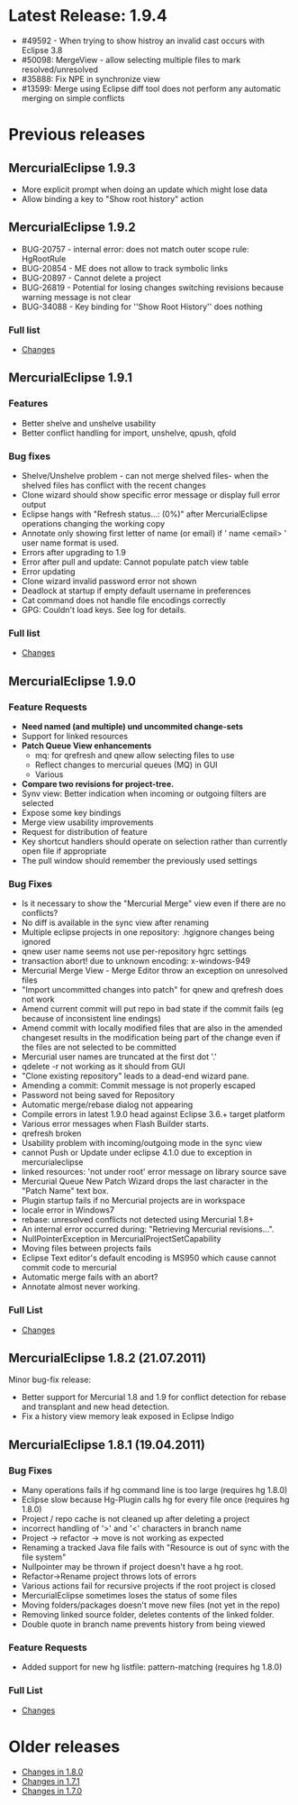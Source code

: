 # Latest Release: 1.9.4 #

  * #49592 - When trying to show histroy an invalid cast occurs with Eclipse 3.8
  * #50098: MergeView - allow selecting multiple files to mark resolved/unresolved
  * #35888: Fix NPE in synchronize view
  * #13599: Merge using Eclipse diff tool does not perform any automatic merging on simple conflicts

# Previous releases #

## MercurialEclipse 1.9.3 ##

  * More explicit prompt when doing an update which might lose data
  * Allow binding a key to "Show root history" action

## MercurialEclipse 1.9.2 ##

  * BUG-20757 - internal error: does not match outer scope rule: HgRootRule
  * BUG-20854 - ME does not allow to track symbolic links
  * BUG-20897 - Cannot delete a project
  * BUG-26819 - Potential for losing changes switching revisions because warning message is not clear
  * BUG-34088 - Key binding for ''Show Root History'' does nothing

### Full list ###

  * [Changes](http://javaforge.com/proj/cmdb/releaseNotes.spr?task_id=20758)

## MercurialEclipse 1.9.1 ##

### Features ###
  * Better shelve and unshelve usability
  * Better conflict handling for import, unshelve, qpush, qfold

### Bug fixes ###

  * Shelve/Unshelve problem - can not merge shelved files- when the shelved files  has conflict with the recent changes
  * Clone wizard should show specific error message or display full error output
  * Eclipse hangs with "Refresh status...: (0%)" after MercurialEclipse operations changing the working copy
  * Annotate only showing first letter of name (or email) if  ' name &lt;email> ' user name format is used.
  * Errors after upgrading to 1.9
  * Error after pull and update: Cannot populate patch view table
  * Error updating
  * Clone wizard invalid password error not shown
  * Deadlock at startup if empty default username in preferences
  * Cat command does not handle file encodings correctly
  * GPG: Couldn't load keys. See log for details.

### Full list ###

  * [Changes](http://www.javaforge.com/proj/cmdb/releaseNotes.spr?task_id=20056)

## MercurialEclipse 1.9.0 ##

### Feature Requests ###
  * **Need named (and multiple) und uncommited change-sets**
  * Support for linked resources
  * **Patch Queue View enhancements**
    * mq: for qrefresh and qnew allow selecting files to use
    * Reflect changes to mercurial queues (MQ) in GUI
    * Various
  * **Compare two revisions for project-tree.**
  * Synv view: Better indication when incoming or outgoing filters are selected
  * Expose some key bindings
  * Merge view usability improvements
  * Request for distribution of feature
  * Key shortcut handlers should operate on selection rather than currently open file if appropriate
  * The pull window should remember the previously used settings

### Bug Fixes ###
  * Is it necessary to show the "Mercurial Merge" view even if there are no conflicts?
  * No diff is available in the sync view after renaming
  * Multiple eclipse projects in one repository: .hgignore changes being ignored
  * qnew user name seems not use per-repository hgrc settings
  * transaction abort! due to unknown encoding: x-windows-949
  * Mercurial Merge View - Merge Editor throw an exception on unresolved files
  * "Import uncommitted changes into patch" for qnew and qrefresh does not work
  * Amend current commit will put repo in bad state if the commit fails (eg because of inconsistent line endings)
  * Amend commit with locally modified files that are also in the amended changeset results in the modification being part of the change even if the files are not selected to be committed
  * Mercurial user names are truncated at the first dot '.'
  * qdelete -r not working as it should from GUI
  * "Clone existing repository" leads to a dead-end wizard pane.
  * Amending a commit: Commit message is not properly escaped
  * Password not being saved for Repository
  * Automatic merge/rebase dialog not appearing
  * Compile errors in latest 1.9.0 head against Eclipse 3.6.+ target platform
  * Various error messages when Flash Builder starts.
  * qrefresh broken
  * Usability problem with incoming/outgoing mode in the sync view
  * cannot Push or Update under eclipse 4.1.0 due to exception in mercurialeclipse
  * linked resources: 'not under root' error message on library source save
  * Mercurial Queue New Patch Wizard drops the last character in the "Patch Name" text box.
  * Plugin startup fails if no Mercurial projects are in workspace
  * locale error in Windows7
  * rebase: unresolved conflicts not detected using Mercurial 1.8+
  * An internal error occurred during: "Retrieving Mercurial revisions...".
  * NullPointerException in MercurialProjectSetCapability
  * Moving files between projects fails
  * Eclipse Text editor's default encoding is MS950 which cause cannot commit code to mercurial
  * Automatic merge fails with an abort?
  * Annotate almost never working.

### Full List ###

  * [Changes](http://www.javaforge.com/proj/cmdb/releaseNotes.spr?task_id=13991)


## MercurialEclipse 1.8.2 (21.07.2011) ##
Minor bug-fix release:
  * Better support for Mercurial 1.8 and 1.9 for conflict detection for rebase and transplant and new head detection.
  * Fix a history view memory leak exposed in Eclipse Indigo


## MercurialEclipse 1.8.1 (19.04.2011) ##
### Bug Fixes ###
  * Many operations fails if hg command line is too large (requires hg 1.8.0)
  * Eclipse slow because Hg-Plugin calls hg for every file once (requires hg 1.8.0)
  * Project / repo cache is not cleaned up after deleting a project
  * incorrect handling of '>' and '<' characters in branch name
  * Project -> refactor -> move is not working as expected
  * Renaming a tracked Java file fails with "Resource is out of sync with the file system"
  * Nullpointer may be thrown if project doesn't have a hg root.
  * Refactor->Rename project throws lots of errors
  * Various actions fail for recursive projects if the root project is closed
  * MercurialEclipse sometimes loses the status of some files
  * Moving folders/packages doesn't move new files (not yet in the repo)
  * Removing linked source folder, deletes contents of the linked folder.
  * Double quote in branch name prevents history from being viewed

### Feature Requests ###
  * Added support for new hg listfile: pattern-matching (requires hg 1.8.0)

### Full List ###
  * [Changes](http://www.javaforge.com/proj/cmdb/releaseNotes.spr?task_id=14156)

# Older releases #
  * [Changes in 1.8.0](http://www.javaforge.com/proj/cmdb/releaseNotes.spr?task_id=13138)
  * [Changes in 1.7.1](http://www.javaforge.com/proj/cmdb/releaseNotes.spr?task_id=13386)
  * [Changes in 1.7.0](http://www.javaforge.com/proj/cmdb/releaseNotes.spr?task_id=11926)